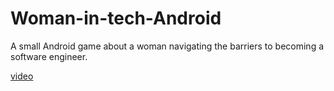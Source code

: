 # Woman-in-tech-Android
A small Android game about a woman navigating the barriers to becoming a software engineer.

[video](https://youtu.be/nIn1_j1fCwQ)
